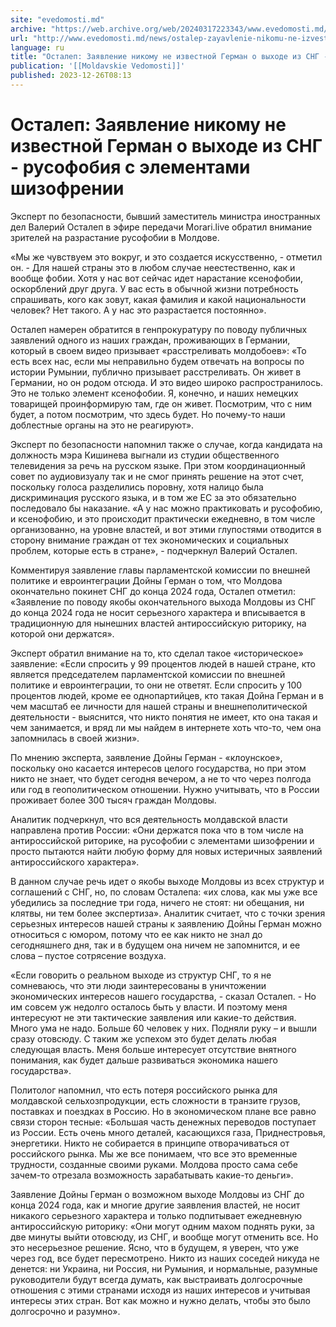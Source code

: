```yaml
---
site: "evedomosti.md"
archive: "https://web.archive.org/web/20240317223343/www.evedomosti.md/news/ostalep-zayavlenie-nikomu-ne-izvestnoj-german-o-vyhode-iz-sn"
url: "http://www.evedomosti.md/news/ostalep-zayavlenie-nikomu-ne-izvestnoj-german-o-vyhode-iz-sn"
language: ru
title: "Осталеп: Заявление никому не известной Герман о выходе из СНГ - русофобия с элементами шизофрении"
publication: '[[Moldavskie Vedomosti]]'
published: 2023-12-26T08:13
---
```


# Осталеп: Заявление никому не известной Герман о выходе из СНГ - русофобия с элементами шизофрении

Эксперт по безопасности, бывший заместитель министра иностранных дел Валерий Осталеп в эфире передачи Morari.live обратил внимание зрителей на разрастание русофобии в Молдове.

«Мы же чувствуем это вокруг, и это создается искусственно, - отметил он. - Для нашей страны это в любом случае неестественно, как и вообще фобии. Хотя у нас вот сейчас идет нарастание ксенофобии, оскорблений друг друга. У вас есть в обычной жизни потребность спрашивать, кого как зовут, какая фамилия и какой национальности человек? Нет такого. А у нас это разрастается постоянно».

Осталеп намерен обратится в генпрокуратуру по поводу публичных заявлений одного из наших граждан, проживающих в Германии, который в своем видео призывает «расстреливать молдобоев»: «То есть всех нас, если мы неправильно будем отвечать на вопросы по истории Румынии, публично призывает расстреливать. Он живет в Германии, но он родом отсюда. И это видео широко распространилось. Это не только элемент ксенофобии. Я, конечно, и наших немецких товарищей проинформирую там, где он живет. Посмотрим, что с ним будет, а потом посмотрим, что здесь будет. Но почему-то наши доблестные органы на это не реагируют».

Эксперт по безопасности напомнил также о случае, когда кандидата на должность мэра Кишинева выгнали из студии общественного телевидения за речь на русском языке. При этом координационный совет по аудиовизуалу так и не смог принять решение на этот счет, поскольку голоса разделились поровну, хотя налицо была дискриминация русского языка, и в том же ЕС за это обязательно последовало бы наказание. «А у нас можно практиковать и русофобию, и ксенофобию, и это происходит практически ежедневно, в том числе организованно, на уровне властей, и вот этими глупостями отводится в сторону внимание граждан от тех экономических и социальных проблем, которые есть в стране», - подчеркнул Валерий Осталеп.

Комментируя заявление главы парламентской комиссии по внешней политике и евроинтеграции Дойны Герман о том, что Молдова окончательно покинет СНГ до конца 2024 года, Осталеп отметил: «Заявление по поводу якобы окончательного выхода Молдовы из СНГ до конца 2024 года не носит серьезного характера и вписывается в традиционную для нынешних властей антироссийскую риторику, на которой они держатся».

Эксперт обратил внимание на то, кто сделал такое «историческое» заявление: «Если спросить у 99 процентов людей в нашей стране, кто является председателем парламентской комиссии по внешней политике и евроинтеграции, то они не ответят. Если спросить у 100 процентов людей, кроме ее однопартийцев, кто такая Дойна Герман и в чем масштаб ее личности для нашей страны и внешнеполитической деятельности - выяснится, что никто понятия не имеет, кто она такая и чем занимается, и вряд ли мы найдем в интернете хоть что-то, чем она запомнилась в своей жизни».

По мнению эксперта, заявление Дойны Герман - «клоунское», поскольку оно касается интересов целого государства, но при этом никто не знает, что будет сегодня вечером, а не то что через полгода или год в геополитическом отношении. Нужно учитывать, что в России проживает более 300 тысяч граждан Молдовы.

Аналитик подчеркнул, что вся деятельность молдавской власти направлена против России: «Они держатся пока что в том числе на антироссийской риторике, на русофобии с элементами шизофрении и просто пытаются найти любую форму для новых истеричных заявлений антироссийского характера».

В данном случае речь идет о якобы выходе Молдовы из всех структур и соглашений с СНГ, но, по словам Осталепа: «их слова, как мы уже все убедились за последние три года, ничего не стоят: ни обещания, ни клятвы, ни тем более экспертиза». Аналитик считает, что с точки зрения серьезных интересов нашей страны к заявлению Дойны Герман можно относиться с юмором, потому что ее как никто не знал до сегодняшнего дня, так и в будущем она ничем не запомнится, и ее слова – пустое сотрясение воздуха.

«Если говорить о реальном выходе из структур СНГ, то я не сомневаюсь, что эти люди заинтересованы в уничтожении экономических интересов нашего государства, - сказал Осталеп. - Но им совсем уж недолго осталось быть у власти. И поэтому меня интересуют не эти тактические заявления или какие-то действия. Много ума не надо. Больше 60 человек у них. Подняли руку – и вышли сразу отовсюду. С таким же успехом это будет делать любая следующая власть. Меня больше интересует отсутствие внятного понимания, как будет дальше развиваться экономика нашего государства».

Политолог напомнил, что есть потеря российского рынка для молдавской сельхозпродукции, есть сложности в транзите грузов, поставках и поездках в Россию. Но в экономическом плане все равно связи сторон тесные: «Большая часть денежных переводов поступает из России. Есть очень много деталей, касающихся газа, Приднестровья, энергетики. Никто не собирается в принципе отворачиваться от российского рынка. Мы же все понимаем, что все это временные трудности, созданные своими руками. Молдова просто сама себе зачем-то отрезала возможность зарабатывать какие-то деньги».

Заявление Дойны Герман о возможном выходе Молдовы из СНГ до конца 2024 года, как и многие другие заявления властей, не носит никакого серьезного характера и только подпитывает ежедневную антироссийскую риторику: «Они могут одним махом поднять руки, за две минуты выйти отовсюду, из СНГ, и вообще могут отменить все. Но это несерьезное решение. Ясно, что в будущем, я уверен, что уже через год, все будет пересмотрено. Никто из наших соседей никуда не денется: ни Украина, ни Россия, ни Румыния, и нормальные, разумные руководители будут всегда думать, как выстраивать долгосрочные отношения с этими странами исходя из наших интересов и учитывая интересы этих стран. Вот как можно и нужно делать, чтобы это было долгосрочно и разумно».